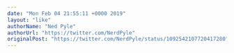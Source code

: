 ```yaml
---
date: "Mon Feb 04 21:55:11 +0000 2019"
layout: "like"
authorName: "Ned Pyle"
authorUrl: "https://twitter.com/NerdPyle"
originalPost: "https://twitter.com/NerdPyle/status/1092542107720417280"
---
```

